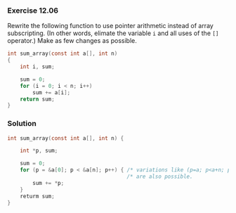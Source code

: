 ### Exercise 12.06
Rewrite the following function to use pointer arithmetic instead of array
subscripting. (In other words, elimate the variable `i` and all uses of the `[]`
operator.) Make as few changes as possible.

```c
int sum_array(const int a[], int n)
{
    int i, sum;

    sum = 0;
    for (i = 0; i < n; i++)
        sum += a[i];
    return sum;
}
```

### Solution

```c
int sum_array(const int a[], int n) {

    int *p, sum;

    sum = 0;
    for (p = &a[0]; p < &a[n]; p++) { /* variations like (p=a; p<a+n; p++) */
                                      /* are also possible.                */
        sum += *p;
    }
    returm sum;
}
